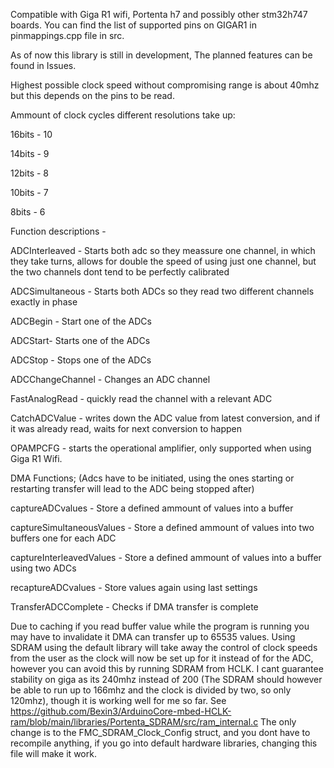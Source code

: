 Compatible with Giga R1 wifi, Portenta h7 and possibly other stm32h747 boards. You can find the list of supported pins on GIGAR1 in pinmappings.cpp file in src.

As of now this library is still in development, The planned features can be found in Issues.

Highest possible clock speed without compromising range is about 40mhz but this depends on the pins to be read.


Ammount of clock cycles different resolutions take up:

16bits - 10

14bits - 9

12bits - 8

10bits - 7

8bits  - 6


Function descriptions - 

ADCInterleaved - Starts both adc so they meassure one channel, in which they take turns, allows for double the speed of using just one channel, but the two channels dont tend to be perfectly calibrated

ADCSimultaneous - Starts both ADCs so they read two different channels exactly in phase

ADCBegin - Start one of the ADCs

ADCStart- Starts one of the ADCs

ADCStop - Stops one of the ADCs

ADCChangeChannel - Changes an ADC channel

FastAnalogRead - quickly read the channel with a relevant ADC

CatchADCValue - writes down the ADC value from latest conversion, and if it was already read, waits for next conversion to happen

OPAMPCFG - starts the operational amplifier, only supported when using Giga R1 Wifi.


DMA Functions; (Adcs have to be initiated, using the ones starting or restarting transfer will lead to the ADC being stopped after) 


captureADCvalues - Store a defined ammount of values into a buffer

captureSimultaneousValues - Store a defined ammount of values into two buffers one for each ADC

captureInterleavedValues - Store a defined ammount of values into a buffer using two ADCs 

recaptureADCvalues - Store values again using last settings

TransferADCComplete - Checks if DMA transfer is complete


Due to caching if you read buffer value while the program is running you may have to invalidate it
DMA can transfer up to 65535 values.
Using SDRAM using the default library will take away the control of clock speeds from the user as the clock will now be set up for it instead of for the ADC, however you can avoid this by running SDRAM from HCLK. I cant guarantee stability on giga as its 240mhz instead of 200 (The SDRAM should however be able to run up to 166mhz and the clock is divided by two, so only 120mhz), though it is working well for me so far. See https://github.com/Bexin3/ArduinoCore-mbed-HCLK-ram/blob/main/libraries/Portenta_SDRAM/src/ram_internal.c
The only change is to the FMC_SDRAM_Clock_Config struct, and you dont have to recompile anything, if you go into default hardware libraries, changing this file will make it work.
